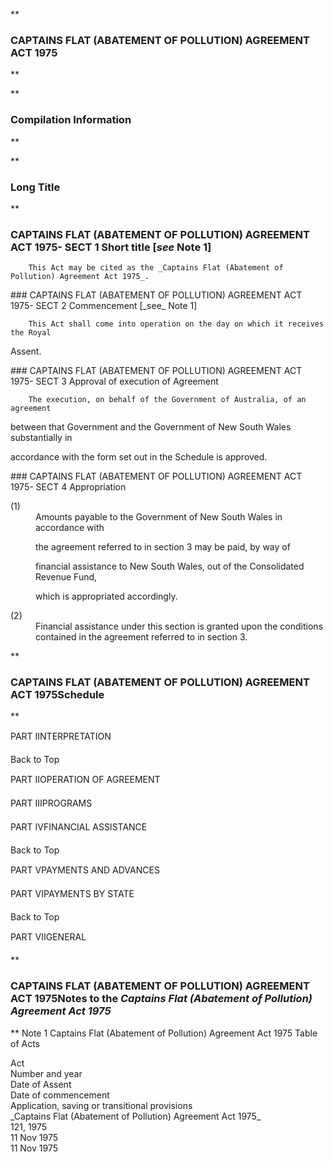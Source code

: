 **

###  CAPTAINS FLAT (ABATEMENT OF POLLUTION) AGREEMENT ACT 1975 
**


**

###  Compilation Information 
**




**

###  Long Title 
**
###  CAPTAINS FLAT (ABATEMENT OF POLLUTION) AGREEMENT ACT 1975- SECT 1  Short title [_see_ Note 1] 
<dl compact="">

		This Act may be cited as the _Captains Flat (Abatement of Pollution) Agreement Act 1975_.

 </dl>
###  CAPTAINS FLAT (ABATEMENT OF POLLUTION) AGREEMENT ACT 1975- SECT 2  Commencement [_see_ Note 1] 
<dl compact="">

		This Act shall come into operation on the day on which it receives the Royal

Assent.

 </dl>
###  CAPTAINS FLAT (ABATEMENT OF POLLUTION) AGREEMENT ACT 1975- SECT 3  Approval of execution of Agreement 
<dl compact="">

		The execution, on behalf of the Government of Australia, of an agreement

between that Government and the Government of New South Wales substantially in

accordance with the form set out in the Schedule is approved.

 </dl>
###  CAPTAINS FLAT (ABATEMENT OF POLLUTION) AGREEMENT ACT 1975- SECT 4  Appropriation 
<dl compact="">

<dt>(1)</dt><dd>Amounts payable to the Government of New South Wales in accordance with

the agreement referred to in section&#160;3&#160;may be paid, by way of

financial assistance to New South Wales, out of the Consolidated Revenue Fund,

which is appropriated accordingly.</dd> <dt>(2)</dt><dd>Financial assistance under this section is granted upon the conditions contained in the agreement referred to in section&#160;3\. </dd> </dl>
**

###  CAPTAINS FLAT (ABATEMENT OF POLLUTION) AGREEMENT ACT 1975<part>Schedule </part>
**








PART I&#151;INTERPRETATION



Back to Top













PART II&#151;OPERATION OF AGREEMENT



PART III&#151;PROGRAMS









PART IV&#151;FINANCIAL ASSISTANCE




Back to Top






PART V&#151;PAYMENTS AND ADVANCES









PART VI&#151;PAYMENTS BY STATE








Back to Top




PART VII&#151;GENERAL











**

###  CAPTAINS FLAT (ABATEMENT OF POLLUTION) AGREEMENT ACT 1975<centreit>Notes to the _Captains Flat (Abatement of Pollution) Agreement Act 1975_ </centreit>
**
Note 1
Captains Flat (Abatement of Pollution) Agreement Act 1975
Table of Acts

<tr align="left">
  <th colspan="1" align="left">
    <div>Act</div>

  </th>
  <th colspan="1" align="left">
    <div>Number 
and year</div>

  </th>
  <th colspan="1" align="left">
    <div>Date 
of Assent</div>

  </th>
  <th colspan="1" align="left">
    <div>Date of commencement</div>

  </th>
  <th colspan="1" align="left">
    <div>Application, saving or transitional provisions</div>

  </th>
</tr>
<tr align="left">
  <td colspan="1" align="left">
    <div>_Captains Flat (Abatement of Pollution) Agreement Act 1975_</div>

  </td>
  <td colspan="1" align="left">
    <div>121, 1975</div>

  </td>
  <td colspan="1" align="left">
    <div>11 Nov 1975</div>

  </td>
  <td colspan="1" align="left">
    <div>11 Nov 1975</div>

  </td>
  <td colspan="1" align="left">

  </td>
</tr>
<tr align="left">
  <td colspan="1" align="left">

  </td>
  <td colspan="1" align="left">

  </td>
  <td colspan="1" align="left">

  </td>
  <td colspan="1" align="left">

  </td>
  <td colspan="1" align="left">

  </td>
</tr>




